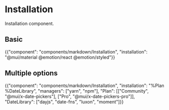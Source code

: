 # Installation

<p class="description">Installation component.</p>

## Basic

{{"component": "components/markdown/Installation", "installation": "@mui/material @emotion/react @emotion/styled"}}

## Multiple options

{{"component": "components/markdown/Installation", "installation": "%Plan %DateLibrary", "managers": ["yarn", "npm"], "Plan": [["Community", "@mui/x-date-pickers"], ["Pro", "@mui/x-date-pickers-pro"]], "DateLibrary": ["dayjs", "date-fns", "luxon", "moment"]}}
